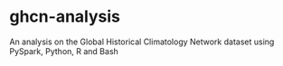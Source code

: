 # ghcn-analysis
An analysis on the Global Historical Climatology Network dataset using PySpark, Python, R and Bash
